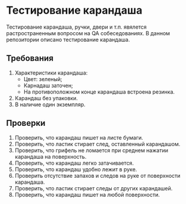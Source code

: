 # Тестирование карандаша

Тестирование карандаша, ручки, двери и т.п. явялется растространенным вопросом на QA собеседованиях. В данном репозитории описано тестирование карандаша.

## Требования

1. Характеристики карандаша:
    * Цвет: зеленый;
    * Карнадаш заточен;
    * На противоположном конце карандаша встроена резинка.
2. Карандаш без упаковки.
3. В наличие один экземпляр.

## Проверки

1. Проверить, что карандаш пишет на листе бумаги.
2. Проверить, что ластик стирает след, оставленный карандашом.
3. Проверить, что грифель не ломается при среднем нажатии карандаша на поверхность.
4. Проверить, что карандаш легко затачивается.
5. Проверить, что карандаш удобно лежит в руке.
6. Проверить отсутствие запахов и следов на руке от поверхности карандаша.
7. Проверить, что ластик стирает следы от других карандашей.
8. Проверить, что карандаш пишет на любой поверхности.
